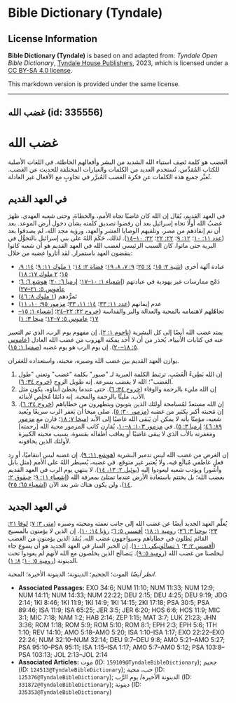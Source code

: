 # Bible Dictionary (Tyndale)

## License Information

**Bible Dictionary (Tyndale)** is based on and adapted from: _Tyndale Open Bible Dictionary_, [Tyndale House Publishers](https://tyndaleopenresources.com/), 2023, which is licensed under a [CC BY-SA 4.0 license](https://creativecommons.org/licenses/by-sa/4.0/legalcode.en).

This markdown version is provided under the same license.



--------------------------------

## غضب الله (id: 335556)

غضب الله
========

الغضب هو كلمة تَصِف استياء الله الشديد من البشر وأفعالهم الخاطئة. في اللغات الأصلية للكتاب المُقدَّس، تُستخدم العديد من الكلمات والعبارات المختلفة للحديث عن الغضب. تُعبِّر جميع هذه الكلمات عن فكرة الغضب المُبرَّر في تجاوبٍ مع الأفعال غير العادلة.

في العهد القديم
---------------

في العهد القديم، يُقال إن الله كان غاضبًا تجاه الأمم، والخطاة، وحتى شعبه العهدي. ظهرَ غضبُ الله أولًا تجاه إسرائيل بعد أن رفضوا تصديق كلمته بشأن دخول أرض الموعد. بعد أن تم إنقاذهم من مصر، وتلقيهم الوصايا العشر والعهد، ورؤية مجد الله، لم يصدقوا بعد ([عدد ١١: ١٠](https://ref.ly/Num11:10)؛ [١٢: ٩](https://ref.ly/Num12:9)؛ [٢٢: ٢٢](https://ref.ly/Num22:22)؛ [٣٢: ١٠–١٤](https://ref.ly/Num32:10-Num32:14)). لذلك، حَكَمَ اللهُ على بني إسرائيل بالتجوُّل في البرية حتى ماتوا. كان السبب الرئيسي لغضب الله في العهد القديم هو أن شعبه كانوا ينقضون العهد باستمرار. لقد أثاروا غضبه من خلال:

* عبادة آلهة أخرى ([تثنية ٢: ١٥](https://ref.ly/Deut2:15)؛ [٤: ٢٥](https://ref.ly/Deut4:25)؛ [٩: ٧، ٨، ١٩](https://ref.ly/Deut9:7-Deut9:8,Deut9:19)؛ [قضاة ٢: ١٤](https://ref.ly/Judg2:14)؛ [١ ملوك ١١: ٩](https://ref.ly/1Kgs11:9)؛ [١٤: ٩، ١٥](https://ref.ly/1Kgs14:9,1Kgs14:15)؛ [٢ ملوك ١٧: ١٨](https://ref.ly/2Kgs17:18))
* دَمْج ممارسات غير يهودية في عبادتهم ([إشعياء ١: ١٠–١٧](https://ref.ly/Isa1:10-Isa1:17)؛ [إرميا ٦: ٢٠](https://ref.ly/Jer6:20)؛ [هوشع ٦: ٦](https://ref.ly/Hos6:6)؛ [عاموس ٥: ٢١–٢٧](https://ref.ly/Amos5:21-Amos5:27))
* تَمرُّدهم ([١ ملوك ٨: ٤٦](https://ref.ly/1Kgs8:46))
* عدم إيمانهم ([عدد ١١: ٣٣](https://ref.ly/Num11:33)؛ [١٤: ١١، ٣٣](https://ref.ly/Num14:11,Num14:33)؛ [مزمور ٩٥: ١٠، ١١](https://ref.ly/Ps95:10-Ps95:11))
* تجاهُلهم لاهتمامه بالمحبة والعدالة والبر والقداسة ([خروج ٢٢: ٢٢–٢٤](https://ref.ly/Exod22:22-Exod22:24)؛ [إشعياء ١: ١٥–١٧](https://ref.ly/Isa1:15-Isa1:17)؛ [عاموس ٥: ٧–١٢](https://ref.ly/Amos5:7-Amos5:12)؛ [ميخا ٣: ١](https://ref.ly/Mic3:1))

يمتد غضب الله أيضًا إلى كل البشرية ([ناحوم ١: ٢](https://ref.ly/Nah1:2)). إن مفهوم يوم الرب، الذي تم التعبير عنه في كتابات الأنبياء، يُحذر من أن لا أحد يمكنه الهروب من غضب الله العادل ([عاموس ٥: ١٨–٢٠](https://ref.ly/Amos5:18-Amos5:20)). إن يوم الرب هو يوم غضبه ([صفنيا ١: ١٥](https://ref.ly/Zeph1:15)).

يوازن العهد القديم بين غضب الله وصبره، محبته، واستعداده للغفران.

1. إن الله بَطِيءُ الْغَضَبِ. ترتبط الكلمة العبرية لـ "صبور" بكلمة "غضب" وتعني "طول الغضب"؛ الله لا يغضب بسرعة. إنه طويل الروح ([خروج ٣٤: ٦](https://ref.ly/Exod34:6)).
2. إن الله مليء بالرحمة والوفاء ([خروج ٣٤: ٦](https://ref.ly/Exod34:6)). حتى عندما يخطئ أبناؤه، يكون مثل الأب، مليئًا بالرحمة والمحبة. إنه دائمًا مُخلِص لأبنائه.
3. إن الله مستعدٌ لمُسامحة أولئك الذين يتوبون ويتطهرون من خطاياهم ([خروج ٣٤: ٦](https://ref.ly/Exod34:6)). إن مَحبته أكبر بكثير من غضبه ([مزمور ٣٠: ٥](https://ref.ly/Ps30:5)). صلى ميخا أن يَغفر الرب سريعًا ويُعيد شعبه، مؤمنًا بأنه لا يمكن أن يَبقى الله غاضبًا إلى الأبد ([ميخا ٧: ١٨](https://ref.ly/Mic7:18)؛ قارن مع [مزمور ٨٩: ٤٦](https://ref.ly/Ps89:46)؛ [إرميا ٣: ٥](https://ref.ly/Jer3:5)). في [مزمور ١٠٣: ٨–١٠](https://ref.ly/Ps103:8-Ps103:13)، يُقارن كاتب المزمور محبة الله \[رحمته] ومغفرته بالأب الذي لا يبقى غاضبًا أو يعاقب أطفاله بقسوة، بسبب محبته الكبيرة لأولئك الذين يخافونه.

إن الغرض من غضب الله ليس تدمير البشرية ([هوشع ١١: ٩](https://ref.ly/Hos11:9)). إن غضبه ليس انتقاميًا، أو رد فعلٍ عاطفي مُبالَغ فيه، ولا يُعتبر غير متوقع. في غضبه، يُسيطر اللهُ على الأمم (مثل بابل وأشور) ويؤدب شعبه ليعودوا إليه ([يوئيل ٢: ١٣، ١٤](https://ref.ly/Joel2:13-Joel2:14)). لا ينتهي يوم الرب في العهد القديم بغضب الله؛ بل يختتم باستعادة الأرض عندما تمتلئ بمعرفة الله ([إشعياء ١١: ٩](https://ref.ly/Isa11:9)؛ [حبقوق ٢: ١٤](https://ref.ly/Hab2:14))، ولن يكون هناك شر بعد الآن ([إشعياء ٦٥: ٢٥](https://ref.ly/Isa65:25)).

في العهد الجديد
---------------

يُعلِّم العهد الجديد أيضًا عن غضب الله إلى جانب نعمته ومحبته وصبره ([متى ٣: ٧](https://ref.ly/Matt3:7)؛ [لوقا ٢١: ٢٣](https://ref.ly/Luke21:23)؛ [يوحنا ٣: ٢٦](https://ref.ly/John3:36)؛ [رومية ١: ١٨](https://ref.ly/Rom1:18)؛ [أفسس ٥: ٦](https://ref.ly/Eph5:6)؛ [رؤيا ١٤: ١٠](https://ref.ly/Rev14:10)). إن الذين لا يؤمنون بالمسيح القائم يَظلون في خطاياهم وسيواجهون غضب الله. يُنقَذ الذين يؤمنون من الغضب ([أفسس ٢: ٣](https://ref.ly/Eph2:3)؛ [١ تسالونيكي ١: ١٠](https://ref.ly/1Thess1:10)). إن الخبر السار في العهد الجديد هو أن يسوع جاء ليخلصنا من غضب الله ([رومية ٥: ٩](https://ref.ly/Rom5:9)). يَتصالَح الذين يخلصون مع الله لأنهم لم يعودوا تحت الدينونة ([رومية ٥: ١٠](https://ref.ly/Rom5:10)؛ [٨: ١](https://ref.ly/Rom8:1)).

*انظر أيضًا* الموت؛ الجحيم؛ الدينونة؛ الدينونة الأخيرة؛ المحبة.

* **Associated Passages:** EXO 34:6; NUM 11:10; NUM 11:33; NUM 12:9; NUM 14:11; NUM 14:33; NUM 22:22; DEU 2:15; DEU 4:25; DEU 9:19; JDG 2:14; 1KI 8:46; 1KI 11:9; 1KI 14:9; 1KI 14:15; 2KI 17:18; PSA 30:5; PSA 89:46; ISA 11:9; ISA 65:25; JER 3:5; JER 6:20; HOS 6:6; HOS 11:9; MIC 3:1; MIC 7:18; NAM 1:2; HAB 2:14; ZEP 1:15; MAT 3:7; LUK 21:23; JHN 3:36; ROM 1:18; ROM 5:9; ROM 5:10; ROM 8:1; EPH 2:3; EPH 5:6; 1TH 1:10; REV 14:10; AMO 5:18–AMO 5:20; ISA 1:10–ISA 1:17; EXO 22:22–EXO 22:24; NUM 32:10–NUM 32:14; DEU 9:7–DEU 9:8; AMO 5:21–AMO 5:27; PSA 95:10–PSA 95:11; ISA 1:15–ISA 1:17; AMO 5:7–AMO 5:12; PSA 103:8–PSA 103:13; JOL 2:13–JOL 2:14
* **Associated Articles:** موت (ID: `159109@TyndaleBibleDictionary`); جحيم (ID: `124513@TyndaleBibleDictionary`); حب، محبة (ID: `125376@TyndaleBibleDictionary`); الدينونة الأخيرة/ يوم الرَّب (ID: `331872@TyndaleBibleDictionary`); دينونة (ID: `335353@TyndaleBibleDictionary`)

